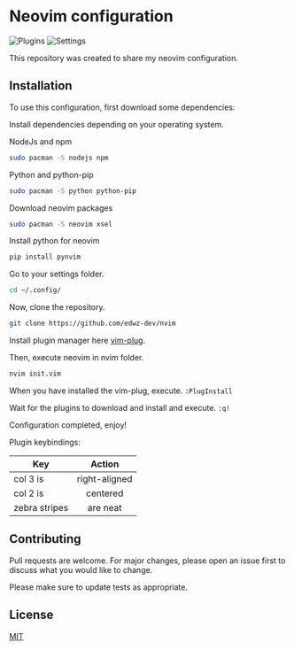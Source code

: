 # Neovim configuration

<!--Neovim images-->
![Plugins](https://user-images.githubusercontent.com/17545760/118346342-5c69d800-b500-11eb-9cb3-ddfde45480c7.png)
![Settings](https://user-images.githubusercontent.com/17545760/118346343-5e339b80-b500-11eb-95ee-43ba4714fdb4.png)

This repository was created to share my neovim configuration.

## Installation

To use this configuration, first download some dependencies:

Install dependencies depending on your operating system.

NodeJs and npm 
```bash
sudo pacman -S nodejs npm
```

Python and python-pip
```bash
sudo pacman -S python python-pip
```

Download neovim packages
```bash
sudo pacman -S neovim xsel
```

Install python for neovim
```bash
pip install pynvim
```

Go to your settings folder.

```bash
cd ~/.config/
```
Now, clone the repository.

```bash
git clone https://github.com/edwz-dev/nvim 
```

Install plugin manager here [vim-plug](https://www.google.com/search?q=vim-plug&oq=vim-plug&aqs=chrome..69i57j0l6j69i60.2592j0j4&sourceid=chrome&ie=UTF-8).

Then, execute neovim in nvim folder.

```bash
nvim init.vim
```

When you have installed the vim-plug, execute.
`:PlugInstall`

Wait for the plugins to download and install and execute.
`:q!`

Configuration completed, enjoy!

Plugin keybindings:

| Key | Action |
| ------------- |:-------------:|
| col 3 is      | right-aligned |
| col 2 is      | centered      |
| zebra stripes | are neat      |

## Contributing
Pull requests are welcome. For major changes, please open an issue first to discuss what you would like to change.

Please make sure to update tests as appropriate.

## License
[MIT](https://choosealicense.com/licenses/mit/)
